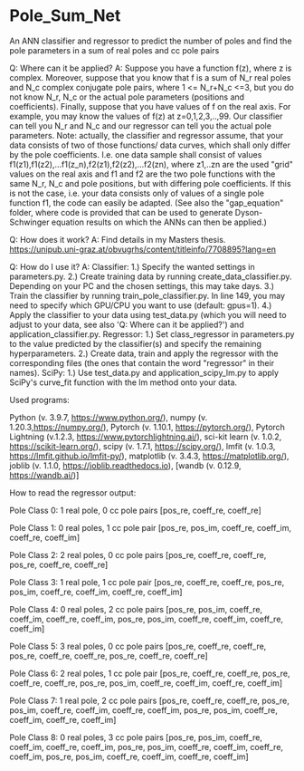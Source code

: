 # Pole_Sum_Net
An ANN classifier and regressor to predict the number of poles and find the pole parameters in a sum of real poles and cc pole pairs

Q: Where can it be applied?
A: Suppose you have a function f(z), where z is complex. 
Moreover, suppose that you know that f is a sum of N_r real poles and N_c complex conjugate pole pairs, where 1 <= N_r+N_c <=3, but you do not know N_r, N_c or the actual pole parameters (positions and coefficients). 
Finally, suppose that you have values of f on the real axis. For example, you may know the values of f(z) at z=0,1,2,3,..,99. 
Our classifier can tell you N_r and N_c and our regressor can tell you the actual pole parameters.
Note: actually, the classifier and regressor assume, that your data consists of two of those functions/ data curves, which shall only differ by the pole coefficients. 
I.e. one data sample shall consist of values f1(z1),f1(z2),...f1(z_n),f2(z1),f2(z2),...f2(zn), where z1,..zn are the used "grid" values on the real axis and f1 and f2 are the two pole functions with the same N_r, N_c and pole positions, but with differing pole coefficients.
If this is not the case, i.e. your data consists only of values of a single pole function f1, the code can easily be adapted.
(See also the "gap_equation" folder, where code is provided that can be used to generate Dyson-Schwinger equation results on which the ANNs can then be applied.)

Q: How does it work?
A: Find details in my Masters thesis.
https://unipub.uni-graz.at/obvugrhs/content/titleinfo/7708895?lang=en

Q: How do I use it?
A:
Classifier:
1.) Specify the wanted settings in parameters.py.
2.) Create training data by running create_data_classifier.py. Depending on your PC and the chosen settings, this may take days.
3.) Train the classifier by running train_pole_classifier.py. In line 149, you may need to specify which GPU/CPU you want to use (default: gpus=1).
4.) Apply the classifier to your data using test_data.py (which you will need to adjust to your data, see also 'Q: Where can it be applied?') and application_classifier.py.
Regressor:
1.) Set class_regressor in parameters.py to the value predicted by the classifier(s) and specify the remaining hyperparameters.
2.) Create data, train and apply the regressor with the corresponding files (the ones that contain the word "regressor" in their names).
SciPy:
1.) Use test_data.py and application_scipy_lm.py to apply SciPy's curve_fit function with the lm method onto your data.

Used programs:

Python (v. 3.9.7, https://www.python.org/), 
numpy (v. 1.20.3,https://numpy.org/), 
Pytorch (v. 1.10.1, https://pytorch.org/), 
Pytorch Lightning (v.1.2.3, https://www.pytorchlightning.ai/), 
sci-kit learn (v. 1.0.2, https://scikit-learn.org/), 
scipy (v. 1.7.1, https://scipy.org/), 
lmfit (v. 1.0.3, https://lmfit.github.io/lmfit-py/), 
matplotlib (v. 3.4.3, https://matplotlib.org/), 
joblib (v. 1.1.0, https://joblib.readthedocs.io), 
[wandb (v. 0.12.9, https://wandb.ai/)] 

How to read the regressor output:

Pole Class 0:   1 real pole,    0 cc pole pairs
[pos_re, coeff_re, coeff_re]

Pole Class 1:   0 real poles,   1 cc pole pair
[pos_re, pos_im, coeff_re, coeff_im, coeff_re, coeff_im]

Pole Class 2:   2 real poles,   0 cc pole pairs
[pos_re, coeff_re, coeff_re, 
 pos_re, coeff_re, coeff_re]

Pole Class 3:   1 real pole,    1 cc pole pair
[pos_re, coeff_re, coeff_re,
 pos_re, pos_im, coeff_re, coeff_im, coeff_re, coeff_im]

Pole Class 4:   0 real poles,   2 cc pole pairs
[pos_re, pos_im, coeff_re, coeff_im, coeff_re, coeff_im,
 pos_re, pos_im, coeff_re, coeff_im, coeff_re, coeff_im]

Pole Class 5:   3 real poles,   0 cc pole pairs
[pos_re, coeff_re, coeff_re,
 pos_re, coeff_re, coeff_re,
 pos_re, coeff_re, coeff_re]

Pole Class 6:   2 real poles,   1 cc pole pair
[pos_re, coeff_re, coeff_re,
 pos_re, coeff_re, coeff_re,
 pos_re, pos_im, coeff_re, coeff_im, coeff_re, coeff_im]

Pole Class 7:   1 real pole,    2 cc pole pairs
[pos_re, coeff_re, coeff_re,
 pos_re, pos_im, coeff_re, coeff_im, coeff_re, coeff_im,
 pos_re, pos_im, coeff_re, coeff_im, coeff_re, coeff_im]

Pole Class 8:   0 real poles,   3 cc pole pairs
[pos_re, pos_im, coeff_re, coeff_im, coeff_re, coeff_im,
 pos_re, pos_im, coeff_re, coeff_im, coeff_re, coeff_im,
 pos_re, pos_im, coeff_re, coeff_im, coeff_re, coeff_im]



